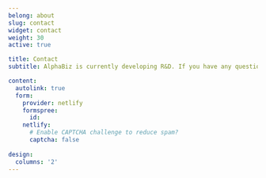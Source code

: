 ```yaml
---
belong: about
slug: contact
widget: contact
weight: 30
active: true

title: Contact
subtitle: AlphaBiz is currently developing R&D. If you have any questions, please contact us.

content:
  autolink: true
  form:
    provider: netlify
    formspree:
      id:
    netlify:
      # Enable CAPTCHA challenge to reduce spam?
      captcha: false
  
design:
  columns: '2'
---
```

